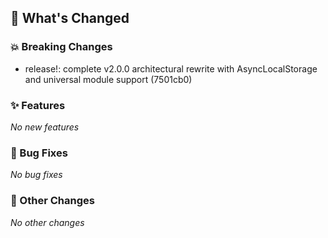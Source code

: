 ## 🚀 What's Changed

### 💥 Breaking Changes
- release!: complete v2.0.0 architectural rewrite with AsyncLocalStorage and universal module support (7501cb0)


### ✨ Features
_No new features_

### 🐛 Bug Fixes
_No bug fixes_

### 🔧 Other Changes
_No other changes_
